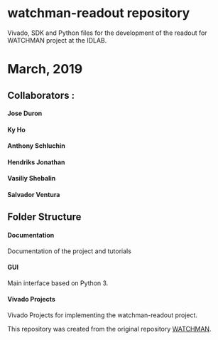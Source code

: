 # watchman-readout repository
Vivado, SDK and Python files for the development of the readout for WATCHMAN project at the IDLAB.

# March, 2019

## Collaborators :
#### Jose Duron
#### Ky Ho
#### Anthony Schluchin
#### Hendriks Jonathan
#### Vasiliy Shebalin
#### Salvador Ventura

## Folder Structure

#### Documentation
Documentation of the project and tutorials

#### GUI
Main interface based on Python 3.

#### Vivado Projects
Vivado Projects for implementing the watchman-readout project.

This repository was created from the original repository [WATCHMAN](https://github.com/WMidlab/WATCHMAN).
